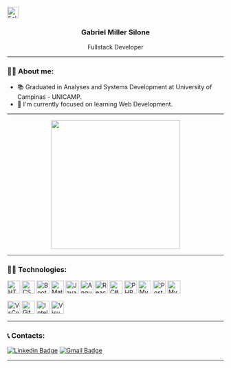 
[<img src="https://img.shields.io/github/followers/m1113r?label=follow&style=for-the-badge" height="26" title="Follow me" />](https://github.com/m1113r) 
<br />
<h3 align="center" >Gabriel Miller Silone</h3>
<p align="center" >Fullstack Developer</p>

<hr />

### :red_haired_man: About me:

- 📚 Graduated in Analyses and Systems Development at University of Campinas - UNICAMP.
- 🦏 I'm currently focused on learning Web Development.

<hr />

<p align="center">
  <img width="300" height="300" src="https://media.tenor.com/6hVEKMxmQLUAAAAC/cat-laptop.gif">
</p>
<hr />

### :technologist: Technologies: 
<p align="left">
  <img alt="HTML5" src="https://img.shields.io/badge/html5-%23E34F26.svg?&style=for-the-badge&logo=html5&logoColor=white" height="30"/>
  <img alt="CSS3" src="https://img.shields.io/badge/css3-%231572B6.svg?&style=for-the-badge&logo=css3&logoColor=white" height="30"/>
  <img alt="Bootstrap" src="https://img.shields.io/badge/Bootstrap-563D7C?style=for-the-badge&logo=bootstrap&logoColor=white" height="30"/>
  <img alt="MaterialUI" src="https://img.shields.io/badge/Material--UI-0081CB?style=for-the-badge&logo=material-ui&logoColor=white" height="30"/>
  <img alt="JavaScript" src="https://img.shields.io/badge/javascript-%23323330.svg?&style=for-the-badge&logo=javascript&logoColor=%23F7DF1E" height="30"/>
  <img alt="AngularJS" src="https://img.shields.io/badge/AngularJS-E23237?style=for-the-badge&logo=angularjs&logoColor=white" height="30"/>
  <img alt="ReactJS" src="https://img.shields.io/badge/React-20232A?style=for-the-badge&logo=react&logoColor=61DAFB" height="30"/>
  <img alt="C#" src="https://img.shields.io/badge/C%23-239120?style=for-the-badge&logo=c-sharp&logoColor=white" height="30"/>
  <img alt="PHP" src="https://img.shields.io/badge/PHP-777BB4?style=for-the-badge&logo=php&logoColor=white" height="30"/>
  <img alt="MySQL" src="https://img.shields.io/badge/MySQL-005C84?style=for-the-badge&logo=mysql&logoColor=white" height="30"/>
  <img alt="PostgreSQL" src="https://img.shields.io/badge/PostgreSQL-316192?style=for-the-badge&logo=postgresql&logoColor=white" height="30"/>
  <img alt="MySQL" src="https://img.shields.io/badge/MySQL-005C84?style=for-the-badge&logo=mysql&logoColor=white" height="30"/>
</p>

<p align="left">
  <img alt="VsCode" src="https://img.shields.io/badge/VS%20Code-007ACC.svg?&style=for-the-badge&logo=visual-studio-code&logoColor=white" height="30" />
  <img alt="Git" src="https://img.shields.io/badge/git-%23F05033.svg?&style=for-the-badge&logo=git&logoColor=white" height="30"/>
  <img alt="IntelliJ IDEA" src="https://img.shields.io/badge/IntelliJIDEA-000000.svg?&style=for-the-badge&logo=intellij-idea&logoColor=white" height="30"/>
  <img alt="Visual Studio" src="https://img.shields.io/badge/Visual_Studio-5C2D91?style=for-the-badge&logo=visual%20studio&logoColor=white" height="30"/>
</p>

<hr />

### :telephone_receiver: Contacts: 
[![Linkedin Badge](https://img.shields.io/badge/-Gabriel%20Miller-0a66c2?style=flat-square&logo=Linkedin&logoColor=white&link=https://www.linkedin.com/in/gabrielmillersilone/)](https://www.linkedin.com/in/gabrielmillersilone/) 
[![Gmail Badge](https://img.shields.io/badge/-gabrielmillersilone@gmail.com-9c0000?style=flat-square&logo=Gmail&logoColor=white&link=mailto:gabrielmillersilone@gmail.com)](mailto:gabrielmillersilone@gmail.com)

<hr />
